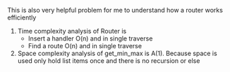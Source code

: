 This is also very helpful problem for me to understand how a router works efficiently
1. Time complexity analysis of Router is
   - Insert a handler
    O(n) and in single traverse
   - Find a route 
    O(n) and in single traverse
2. Space complexity analysis of get_min_max is
    A(1). Because space is used only hold list items once and there is no recursion or else